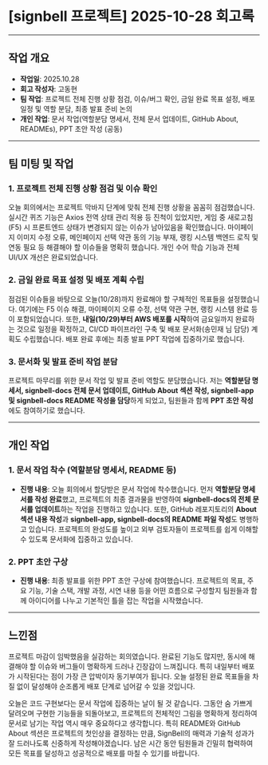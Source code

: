 
# [signbell 프로젝트] 2025-10-28 회고록

---

## 작업 개요

* **작업일**: 2025.10.28
* **회고 작성자**: 고동현
* **팀 작업**: 프로젝트 전체 진행 상황 점검, 이슈/버그 확인, 금일 완료 목표 설정, 배포 일정 및 역할 분담, 최종 발표 준비 논의
* **개인 작업**: 문서 작업(역할분담 명세서, 전체 문서 업데이트, GitHub About, READMEs), PPT 초안 작성 (공동)

---

## 팀 미팅 및 작업

### 1. 프로젝트 전체 진행 상황 점검 및 이슈 확인

오늘 회의에서는 프로젝트 막바지 단계에 맞춰 전체 진행 상황을 꼼꼼히 점검했습니다. 실시간 퀴즈 기능은 Axios 전역 상태 관리 적용 등 진척이 있었지만, 게임 중 새로고침(F5) 시 프론트엔드 상태가 변경되지 않는 이슈가 남아있음을 확인했습니다. 마이페이지 이미지 수정 오류, 메인페이지 선택 약관 동의 기능 부재, 랭킹 시스템 백엔드 로직 및 연동 필요 등 해결해야 할 이슈들을 명확히 했습니다. 개인 수어 학습 기능과 전체 UI/UX 개선은 완료되었습니다.

### 2. 금일 완료 목표 설정 및 배포 계획 수립

점검된 이슈들을 바탕으로 오늘(10/28)까지 완료해야 할 구체적인 목표들을 설정했습니다. 여기에는 F5 이슈 해결, 마이페이지 오류 수정, 선택 약관 구현, 랭킹 시스템 완료 등이 포함되었습니다. 또한, **내일(10/29)부터 AWS 배포를 시작**하여 금요일까지 완료하는 것으로 일정을 확정하고, CI/CD 파이프라인 구축 및 배포 문서화(송민재 님 담당) 계획도 수립했습니다. 배포 완료 후에는 최종 발표 PPT 작업에 집중하기로 했습니다.

### 3. 문서화 및 발표 준비 작업 분담

프로젝트 마무리를 위한 문서 작업 및 발표 준비 역할도 분담했습니다. 저는 **역할분담 명세서, signbell-docs 전체 문서 업데이트, GitHub About 섹션 작성, signbell-app 및 signbell-docs README 작성을 담당**하게 되었고, 팀원들과 함께 **PPT 초안 작성**에도 참여하기로 했습니다.

---

## 개인 작업

### 1. 문서 작업 착수 (역할분담 명세서, README 등)

* **진행 내용**: 오늘 회의에서 할당받은 문서 작업에 착수했습니다. 먼저 **역할분담 명세서를 작성 완료**했고, 프로젝트의 최종 결과물을 반영하여 **signbell-docs의 전체 문서를 업데이트**하는 작업을 진행하고 있습니다. 또한, GitHub 레포지토리의 **About 섹션 내용 작성**과 **signbell-app, signbell-docs의 README 파일 작성**도 병행하고 있습니다. 프로젝트의 완성도를 높이고 외부 검토자들이 프로젝트를 쉽게 이해할 수 있도록 문서화에 집중하고 있습니다.

### 2. PPT 초안 구상

* **진행 내용**: 최종 발표를 위한 PPT 초안 구상에 참여했습니다. 프로젝트의 목표, 주요 기능, 기술 스택, 개발 과정, 시연 내용 등을 어떤 흐름으로 구성할지 팀원들과 함께 아이디어를 나누고 기본적인 틀을 잡는 작업을 시작했습니다.

---

## 느낀점

프로젝트 마감이 임박했음을 실감하는 회의였습니다. 완료된 기능도 많지만, 동시에 해결해야 할 이슈와 버그들이 명확하게 드러나 긴장감이 느껴집니다. 특히 내일부터 배포가 시작된다는 점이 가장 큰 압박이자 동기부여가 됩니다. 오늘 설정된 완료 목표들을 차질 없이 달성해야 순조롭게 배포 단계로 넘어갈 수 있을 것입니다.

오늘은 코드 구현보다는 문서 작업에 집중하는 날이 될 것 같습니다. 그동안 숨 가쁘게 달려오며 구현한 기능들을 되돌아보고, 프로젝트의 전체적인 그림을 명확하게 정리하여 문서로 남기는 작업 역시 매우 중요하다고 생각합니다. 특히 README와 GitHub About 섹션은 프로젝트의 첫인상을 결정하는 만큼, SignBell의 매력과 기술적 성과가 잘 드러나도록 신중하게 작성해야겠습니다. 남은 시간 동안 팀원들과 긴밀히 협력하여 모든 목표를 달성하고 성공적으로 배포를 마칠 수 있기를 바랍니다.
